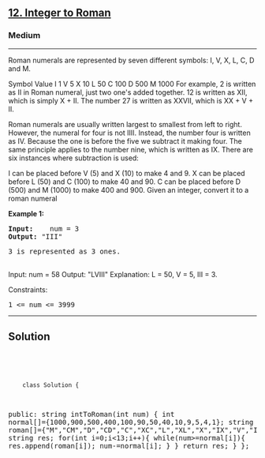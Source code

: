 
<h2><a href="">12. Integer to Roman</a></h2>
<h3>Medium</h3>
<hr>
<div><p>
Roman numerals are represented by seven different symbols: I, V, X, L, C, D and M.

Symbol       Value
I             1
V             5
X             10
L             50
C             100
D             500
M             1000
For example, 2 is written as II in Roman numeral, just two one's added together. 12 is written as XII, which is simply X + II. The number 27 is written as XXVII, which is XX + V + II.

Roman numerals are usually written largest to smallest from left to right. However, the numeral for four is not IIII. Instead, the number four is written as IV. Because the one is before the five we subtract it making four. The same principle applies to the number nine, which is written as IX. There are six instances where subtraction is used:

I can be placed before V (5) and X (10) to make 4 and 9. 
X can be placed before L (50) and C (100) to make 40 and 90. 
C can be placed before D (500) and M (1000) to make 400 and 900.
Given an integer, convert it to a roman numeral
</p>


<p><strong>Example 1:</strong></p>
<pre><strong>Input:</strong>    num = 3
<strong>Output:</strong> "III"
</pre>
<pre>
3 is represented as 3 ones.
  </pre>
  
Input: num = 58
Output: "LVIII"
Explanation: L = 50, V = 5, III = 3.
 

Constraints:
<pre>
1 <= num <= 3999
</pre>
<hr>
 <h2><strong><b>Solution</b></strong></h2>
 <br>
 <pre>
 
        class Solution {
public:
    string intToRoman(int num) {
        int normal[]={1000,900,500,400,100,90,50,40,10,9,5,4,1};
        string roman[]={"M","CM","D","CD","C","XC","L","XL","X","IX","V","IV","I"};
        string res;
        for(int i=0;i<13;i++){
            while(num>=normal[i]){
                res.append(roman[i]);
                num-=normal[i];
            }
        }
        return res;
    }
};
          
 </pre>

